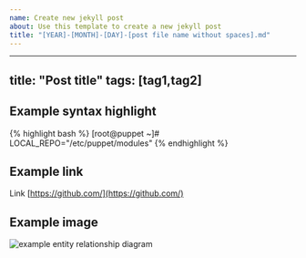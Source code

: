 ```yaml
---
name: Create new jekyll post
about: Use this template to create a new jekyll post
title: "[YEAR]-[MONTH]-[DAY]-[post file name without spaces].md"
---
```

---
title:  "Post title"
tags: [tag1,tag2]
---

## Example syntax highlight

{% highlight bash %}
[root@puppet ~]# LOCAL_REPO="/etc/puppet/modules"
{% endhighlight %}

## Example link

Link [https://github.com/](https://github.com/)

## Example image

![example entity relationship diagram ](/assets/2016-01-06-import_mysql_data_in_elasticsearch_server_img1.png)
